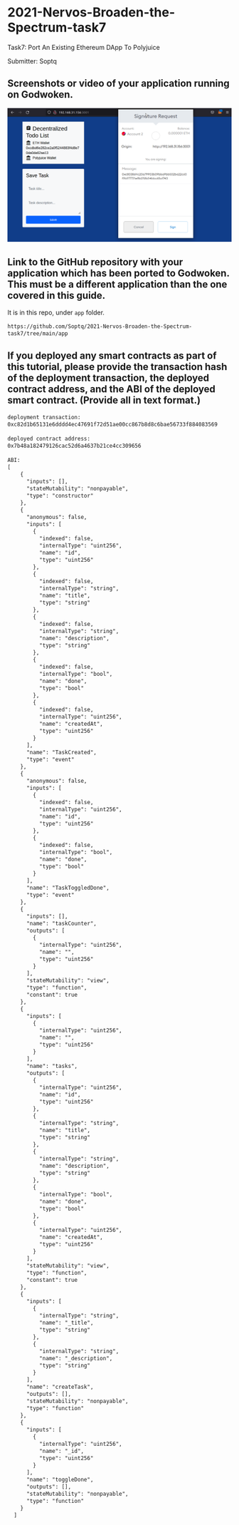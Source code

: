 # 2021-Nervos-Broaden-the-Spectrum-task7

Task7: Port An Existing Ethereum DApp To Polyjuice

Submitter: Soptq

## Screenshots or video of your application running on Godwoken.

![app running](app-running.png?raw=true "app running")

## Link to the GitHub repository with your application which has been ported to Godwoken. This must be a different application than the one covered in this guide.

It is in this repo, under `app` folder.

```
https://github.com/Soptq/2021-Nervos-Broaden-the-Spectrum-task7/tree/main/app
```

## If you deployed any smart contracts as part of this tutorial, please provide the transaction hash of the deployment transaction, the deployed contract address, and the ABI of the deployed smart contract. (Provide all in text format.)

```
deployment transaction:
0xc82d1b65131e6dddd4ec47691f72d51ae00cc867b8d8c6bae56733f884083569

deployed contract address: 
0x7b48a182479126cac52d6a4637b21ce4cc309656

ABI: 
[
    {
      "inputs": [],
      "stateMutability": "nonpayable",
      "type": "constructor"
    },
    {
      "anonymous": false,
      "inputs": [
        {
          "indexed": false,
          "internalType": "uint256",
          "name": "id",
          "type": "uint256"
        },
        {
          "indexed": false,
          "internalType": "string",
          "name": "title",
          "type": "string"
        },
        {
          "indexed": false,
          "internalType": "string",
          "name": "description",
          "type": "string"
        },
        {
          "indexed": false,
          "internalType": "bool",
          "name": "done",
          "type": "bool"
        },
        {
          "indexed": false,
          "internalType": "uint256",
          "name": "createdAt",
          "type": "uint256"
        }
      ],
      "name": "TaskCreated",
      "type": "event"
    },
    {
      "anonymous": false,
      "inputs": [
        {
          "indexed": false,
          "internalType": "uint256",
          "name": "id",
          "type": "uint256"
        },
        {
          "indexed": false,
          "internalType": "bool",
          "name": "done",
          "type": "bool"
        }
      ],
      "name": "TaskToggledDone",
      "type": "event"
    },
    {
      "inputs": [],
      "name": "taskCounter",
      "outputs": [
        {
          "internalType": "uint256",
          "name": "",
          "type": "uint256"
        }
      ],
      "stateMutability": "view",
      "type": "function",
      "constant": true
    },
    {
      "inputs": [
        {
          "internalType": "uint256",
          "name": "",
          "type": "uint256"
        }
      ],
      "name": "tasks",
      "outputs": [
        {
          "internalType": "uint256",
          "name": "id",
          "type": "uint256"
        },
        {
          "internalType": "string",
          "name": "title",
          "type": "string"
        },
        {
          "internalType": "string",
          "name": "description",
          "type": "string"
        },
        {
          "internalType": "bool",
          "name": "done",
          "type": "bool"
        },
        {
          "internalType": "uint256",
          "name": "createdAt",
          "type": "uint256"
        }
      ],
      "stateMutability": "view",
      "type": "function",
      "constant": true
    },
    {
      "inputs": [
        {
          "internalType": "string",
          "name": "_title",
          "type": "string"
        },
        {
          "internalType": "string",
          "name": "_description",
          "type": "string"
        }
      ],
      "name": "createTask",
      "outputs": [],
      "stateMutability": "nonpayable",
      "type": "function"
    },
    {
      "inputs": [
        {
          "internalType": "uint256",
          "name": "_id",
          "type": "uint256"
        }
      ],
      "name": "toggleDone",
      "outputs": [],
      "stateMutability": "nonpayable",
      "type": "function"
    }
  ]

```

